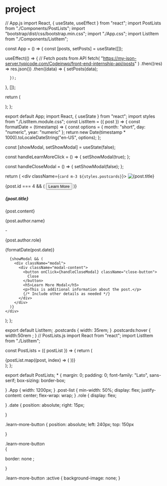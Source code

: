 # project
// App.js
import React, { useState, useEffect } from "react";
import PostLists from "./Components/PostLists";
import "bootstrap/dist/css/bootstrap.min.css";
import "./App.css";
import ListItem from "./Components/ListItem";

const App = () => {
  const [posts, setPosts] = useState([]);

  useEffect(() => {
    // Fetch posts from API
    fetch(
      "https://my-json-server.typicode.com/Codeinwp/front-end-internship-api/posts"
    )
      .then((res) => res.json())
      .then((data) => {
        setPosts(data);
 
      });
  }, []);

  return (
    <div className="App">
      <PostLists postList={posts} />
    </div>
  );
};

export default App;
import React, { useState } from "react";
import styles from "./ListItem.module.css";
const ListItem = ({ post }) => {
  const formatDate = (timestamp) => {
    const options = { month: "short", day: "numeric", year: "numeric" };
    return new Date(timestamp * 1000).toLocaleDateString("en-US", options);
  };

  const [showModal, setShowModal] = useState(false);

  const handleLearnMoreClick = () => {
    setShowModal(true);
  };

  const handleCloseModal = () => {
    setShowModal(false);
  };

  return (
    <div className={`card m-3 ${styles.postcards}`}>
      <img
        src={post.thumbnail.small}
        className="card-img-top"
        alt={post.title}
      />
      <div className="card-body">
        {post.id === 4 && (
          <button className="learn-more-button" onClick={handleLearnMoreClick}>
            Learn More
          </button>
        )}
        <h5 className="card-title" onClick={handleLearnMoreClick}>
          {post.title}
        </h5>
        <p className="card-text">{post.content}</p>
        <div className="d-flex align-items-center">
          <div className="role">
            <p className="mb-0">{post.author.name}</p>
            <p className="mb-0"> -</p>
            <p className="text-muted mb-0 authorrole">{post.author.role}</p>
            <div>
              <p className="text-muted mb-0 date">{formatDate(post.date)}</p>
            </div>
          </div>
        </div>
      </div>

      {showModal && (
        <div className="modal">
          <div className="modal-content">
            <button onClick={handleCloseModal} className="close-button">
              Close
            </button>
            <h5>Learn More Modal</h5>
            <p>This is additional information about the post.</p>
            {/* Include other details as needed */}
          </div>
        </div>
      )}
    </div>
  );
};

export default ListItem;
.postcards
{
 width: 35rem;
}
.postcards:hover
{ 
  width:50rem ;
}
// PostLists.js
import React from "react";
import ListItem from "./ListItem";

const PostLists = ({ postList }) => {
  return (
    <div className="post-list">
      {postList.map((post, index) => (
        <ListItem key={index} post={post} />
      ))}
    </div>
  );
};

export default PostLists;
 *
 {
  margin: 0;
  padding: 0;
  font-family: "Lato", sans-serif;
  box-sizing: border-box;
  
 }
 .App
 {
  width: 1200px;
 }
 .post-list
 {
  min-width: 50%;
  display: flex;
  justify-content:   center;
   flex-wrap: wrap;
 }
 .role
 {
  display: flex;
   
  
 }
 .date
 {
  position: absolute;
  right: 15px;
 
 }
 
 .learn-more-button
 {
   position: absolute;
   left: 240px;
    top: 150px
 

 }

 
 .learn-more-button  
 {

   
 
   border: none ;
     
  
 }
 
 .learn-more-button :active
 {
   background-image: none;
 }

